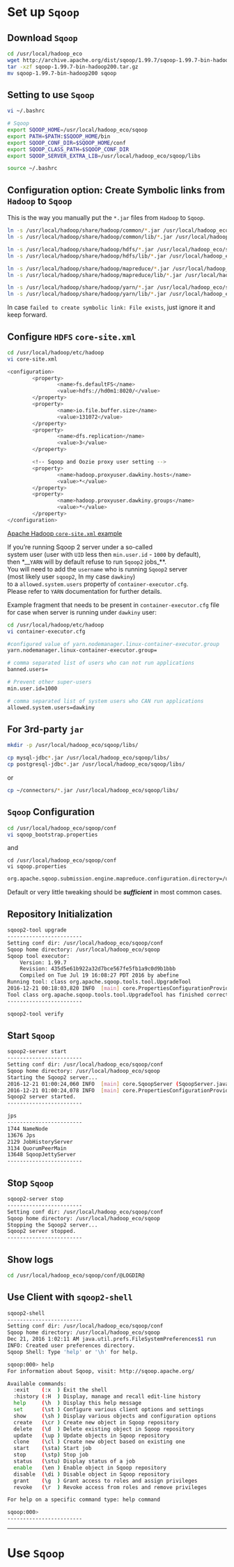 # Set up ```Sqoop```


## Download ```Sqoop```
```sh
cd /usr/local/hadoop_eco
wget http://archive.apache.org/dist/sqoop/1.99.7/sqoop-1.99.7-bin-hadoop200.tar.gz
tar -xzf sqoop-1.99.7-bin-hadoop200.tar.gz
mv sqoop-1.99.7-bin-hadoop200 sqoop
```

## Setting to use ```Sqoop```

```sh
vi ~/.bashrc
```
```sh
# Sqoop
export SQOOP_HOME=/usr/local/hadoop_eco/sqoop
export PATH=$PATH:$SQOOP_HOME/bin
export SQOOP_CONF_DIR=$SQOOP_HOME/conf
export SQOOP_CLASS_PATH=$SQOOP_CONF_DIR
export SQOOP_SERVER_EXTRA_LIB=/usr/local/hadoop_eco/sqoop/libs
```
```sh
source ~/.bashrc
```

## Configuration option: Create Symbolic links from ```Hadoop``` to ```Sqoop```

This is the way you manually put the ```*.jar``` files from ```Hadoop``` to ```Sqoop```.
```sh
ln -s /usr/local/hadoop/share/hadoop/common/*.jar /usr/local/hadoop_eco/sqoop/server/lib
ln -s /usr/local/hadoop/share/hadoop/common/lib/*.jar /usr/local/hadoop_eco/sqoop/server/lib

ln -s /usr/local/hadoop/share/hadoop/hdfs/*.jar /usr/local/hadoop_eco/sqoop/server/lib
ln -s /usr/local/hadoop/share/hadoop/hdfs/lib/*.jar /usr/local/hadoop_eco/sqoop/server/lib

ln -s /usr/local/hadoop/share/hadoop/mapreduce/*.jar /usr/local/hadoop_eco/sqoop/server/lib
ln -s /usr/local/hadoop/share/hadoop/mapreduce/lib/*.jar /usr/local/hadoop_eco/sqoop/server/lib

ln -s /usr/local/hadoop/share/hadoop/yarn/*.jar /usr/local/hadoop_eco/sqoop/server/lib
ln -s /usr/local/hadoop/share/hadoop/yarn/lib/*.jar /usr/local/hadoop_eco/sqoop/server/lib
```
In case ```failed to create symbolic link: File exists```, just ignore it and keep forward.


## Configure ```HDFS``` ```core-site.xml```

```sh
cd /usr/local/hadoop/etc/hadoop
vi core-site.xml
```
```sh
<configuration>
        <property>
                <name>fs.defaultFS</name>
                <value>hdfs://hd0m1:8020/</value>
        </property>
        <property>
                <name>io.file.buffer.size</name>
                <value>131072</value>
        </property>
        <property>
                <name>dfs.replication</name>
                <value>3</value>
        </property>

        <!-- Sqoop and Oozie proxy user setting -->
        <property>
                <name>hadoop.proxyuser.dawkiny.hosts</name>
                <value>*</value>
        </property>
        <property>
                <name>hadoop.proxyuser.dawkiny.groups</name>
                <value>*</value>
        </property>
</configuration>

```

[Apache Hadoop ```core-site.xml``` example](https://hadoop.apache.org/docs/r2.7.2/hadoop-project-dist/hadoop-common/core-default.xml)

If you’re running Sqoop 2 server under a so-called  
system user (user with ```UID``` less then ```min.user.id``` - ```1000``` by default),  
then *__```YARN``` will by default refuse to run ```Sqoop2``` jobs_**.   
You will need to add the ```username``` who is running ```Sqoop2``` server   
(most likely user ```sqoop2```, In my case ```dawkiny```)    
to a ```allowed.system.users``` property of ```container-executor.cfg```.   
Please refer to ```YARN``` documentation for further details.  

Example fragment that needs to be present in ```container-executor.cfg``` file 
for case when server is running under ```dawkiny``` user:
```sh
cd /usr/local/hadoop/etc/hadoop
vi container-executor.cfg
```
```sh
#configured value of yarn.nodemanager.linux-container-executor.group
yarn.nodemanager.linux-container-executor.group=

# comma separated list of users who can not run applications
banned.users=

# Prevent other super-users
min.user.id=1000

# comma separated list of system users who CAN run applications
allowed.system.users=dawkiny
```
 
## For 3rd-party ```jar```
```sh
mkdir -p /usr/local/hadoop_eco/sqoop/libs/

cp mysql-jdbc*.jar /usr/local/hadoop_eco/sqoop/libs/
cp postgresql-jdbc*.jar /usr/local/hadoop_eco/sqoop/libs/
```
or

```sh
cp ~/connectors/*.jar /usr/local/hadoop_eco/sqoop/libs/
```


## ```Sqoop``` Configuration

```sh
cd /usr/local/hadoop_eco/sqoop/conf
vi sqoop_bootstrap.properties 
```
and 

```
cd /usr/local/hadoop_eco/sqoop/conf
vi sqoop.properties 
```
```sh
org.apache.sqoop.submission.engine.mapreduce.configuration.directory=/usr/local/hadoop/etc/hadoop/
```
Default or very little tweaking should be **_sufficient_** in most common cases.

## Repository Initialization
```sh
sqoop2-tool upgrade
------------------------
Setting conf dir: /usr/local/hadoop_eco/sqoop/conf
Sqoop home directory: /usr/local/hadoop_eco/sqoop
Sqoop tool executor:
	Version: 1.99.7
	Revision: 435d5e61b922a32d7bce567fe5fb1a9c0d9b1bbb
	Compiled on Tue Jul 19 16:08:27 PDT 2016 by abefine
Running tool: class org.apache.sqoop.tools.tool.UpgradeTool
2016-12-21 00:18:03,820 INFO  [main] core.PropertiesConfigurationProvider (PropertiesConfigurationProvider.java:initialize(99)) - Starting config file poller thread
Tool class org.apache.sqoop.tools.tool.UpgradeTool has finished correctly.
------------------------
```

```sh
sqoop2-tool verify
```

## Start ```Sqoop```
```sh
sqoop2-server start
------------------------
Setting conf dir: /usr/local/hadoop_eco/sqoop/conf
Sqoop home directory: /usr/local/hadoop_eco/sqoop
Starting the Sqoop2 server...
2016-12-21 01:00:24,060 INFO  [main] core.SqoopServer (SqoopServer.java:initialize(55)) - Initializing Sqoop server.
2016-12-21 01:00:24,078 INFO  [main] core.PropertiesConfigurationProvider (PropertiesConfigurationProvider.java:initialize(99)) - Starting config file poller thread
Sqoop2 server started.
------------------------
```

```sh
jps
------------------------
1744 NameNode
13676 Jps
2129 JobHistoryServer
3134 QuorumPeerMain
13648 SqoopJettyServer
------------------------
```

## Stop ```Sqoop```
```sh
sqoop2-server stop
------------------------
Setting conf dir: /usr/local/hadoop_eco/sqoop/conf
Sqoop home directory: /usr/local/hadoop_eco/sqoop
Stopping the Sqoop2 server...
Sqoop2 server stopped.
------------------------
```

## Show logs

```sh
cd /usr/local/hadoop_eco/sqoop/conf/@LOGDIR@
```

## Use Client with ```sqoop2-shell```

```sh
sqoop2-shell
------------------------
Setting conf dir: /usr/local/hadoop_eco/sqoop/conf
Sqoop home directory: /usr/local/hadoop_eco/sqoop
Dec 21, 2016 1:02:11 AM java.util.prefs.FileSystemPreferences$1 run
INFO: Created user preferences directory.
Sqoop Shell: Type 'help' or '\h' for help.

sqoop:000> help
For information about Sqoop, visit: http://sqoop.apache.org/

Available commands:
  :exit    (:x  ) Exit the shell
  :history (:H  ) Display, manage and recall edit-line history
  help     (\h  ) Display this help message
  set      (\st ) Configure various client options and settings
  show     (\sh ) Display various objects and configuration options
  create   (\cr ) Create new object in Sqoop repository
  delete   (\d  ) Delete existing object in Sqoop repository
  update   (\up ) Update objects in Sqoop repository
  clone    (\cl ) Create new object based on existing one
  start    (\sta) Start job
  stop     (\stp) Stop job
  status   (\stu) Display status of a job
  enable   (\en ) Enable object in Sqoop repository
  disable  (\di ) Disable object in Sqoop repository
  grant    (\g  ) Grant access to roles and assign privileges
  revoke   (\r  ) Revoke access from roles and remove privileges

For help on a specific command type: help command

sqoop:000> 
------------------------
```


  
  
---
# Use ```Sqoop```
